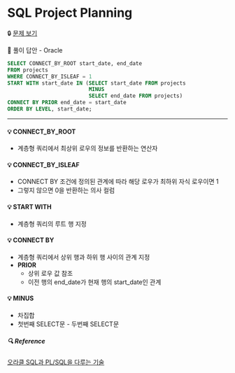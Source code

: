 # SQL Project Planning

🔒 [문제 보기](https://www.hackerrank.com/challenges/sql-projects/problem)

🔑 풀이 답안 - Oracle

```SQL
SELECT CONNECT_BY_ROOT start_date, end_date
FROM projects
WHERE CONNECT_BY_ISLEAF = 1
START WITH start_date IN (SELECT start_date FROM projects 
                          MINUS 
                          SELECT end_date FROM projects)
CONNECT BY PRIOR end_date = start_date
ORDER BY LEVEL, start_date;
```

------

#### 💡 CONNECT_BY_ROOT

- 계층형 쿼리에서 최상위 로우의 정보를 반환하는 연산자



#### 💡 CONNECT_BY_ISLEAF

- CONNECT BY 조건에 정의된 관계에 따라 해당 로우가 최하위 자식 로우이면 1
- 그렇지 않으면 0을 반환하는 의사 컬럼



#### 💡 START WITH

- 계층형 쿼리의 루트 행 지정




#### 💡 CONNECT BY

- 계층형 쿼리에서 상위 행과 하위 행 사이의 관계 지정
- **PRIOR**
  - 상위 로우 값 참조
  - 이전 행의 end_date가 현재 행의 start_date인 관계



#### 💡 MINUS

- 차집합
- 첫번째 SELECT문 - 두번째 SELECT문



##### 🔍 Reference

[오라클 SQL과 PL/SQL을 다루는 기술](https://thebook.io/006696/)


